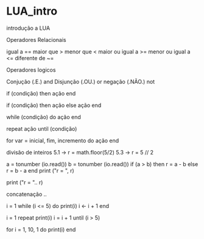# LUA_intro
introdução a LUA

Operadores Relacionais

igual a     ==
maior que   >
menor que   <
maior ou igual a >=
menor ou igual a <=
diferente de ~=

Operadores logicos

Conjução (.E.)    and
Disjunção (.OU.)  or
negação (.NÃO.)   not

if (condição) then
  ação
end

if (condição) then
  ação
else
  ação
end

while (condição) do
  ação
end

repeat
  ação
until (condição)


for var = inicial, fim, incremento do
  ação
end

divisão de inteiros
5.1 -> r = math.floor(5/2)
5.3 -> r = 5 // 2

a = tonumber (io.read())
b = tonumber (io.read())
if (a > b) then
  r = a - b
else
  r = b - a
end
print ("r = ", r)

print ("r = ".. r)

concatenação ..

i = 1
while (i <= 5) do
  print(i)
  i <- i + 1
end

i = 1
repeat
  print(i)
  i = i + 1
until (i > 5)

for i = 1, 10, 1 do
  print(i)
end





